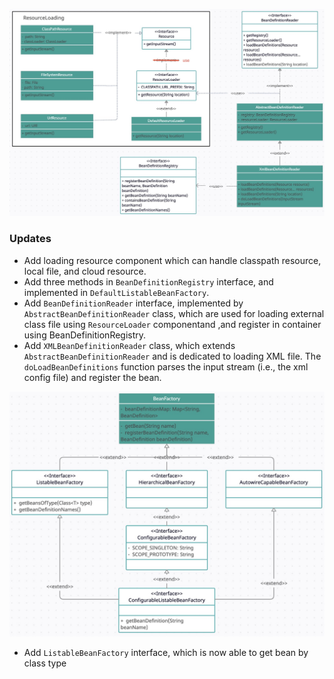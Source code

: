 ![alt text](static/resource_rel_uml.jpg)

### Updates

* Add loading resource component which can handle classpath resource, local file, and cloud resource.
* Add three methods in `BeanDefinitionRegistry` interface, and implemented in `DefaultListableBeanFactory`.
* Add `BeanDefinitionReader` interface, implemented by `AbstractBeanDefinitionReader` class, which are used for loading external class file using `ResourceLoader` componentand ,and register in container using BeanDefinitionRegistry.
* Add `XMLBeanDefinitionReader` class, which extends `AbstractBeanDefinitionReader` and is dedicated to loading XML file. The `doLoadBeanDefinitions` function parses the input stream (i.e., the xml config file) and register the bean.



![alt text](static/ii_uml.jpg)

* Add `ListableBeanFactory` interface, which is now able to get bean by class type
